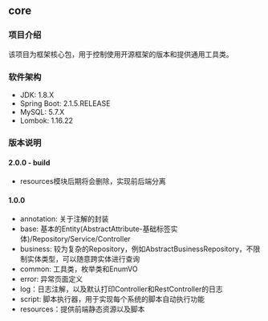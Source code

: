 ## core

### 项目介绍
该项目为框架核心包，用于控制使用开源框架的版本和提供通用工具类。

### 软件架构
- JDK: 1.8.X
- Spring Boot: 2.1.5.RELEASE
- MySQL: 5.7.X
- Lombok: 1.16.22


### 版本说明

#### 2.0.0 - build
- resources模块后期将会删除，实现前后端分离

#### 1.0.0 
- annotation: 关于注解的封装
- base: 基本的Entity(AbstractAttribute-基础标签实体)/Repository/Service/Controller
- business: 较为复杂的Repository，例如AbstractBusinessRepository，不限制实体类型，可以随意跨实体进行查询
- common: 工具类，枚举类和EnumVO
- error: 异常页面定义
- log：日志注解，以及默认打印Controller和RestController的日志
- script: 脚本执行器，用于实现每个系统的脚本自动执行功能
- resources：提供前端静态资源以及脚本
